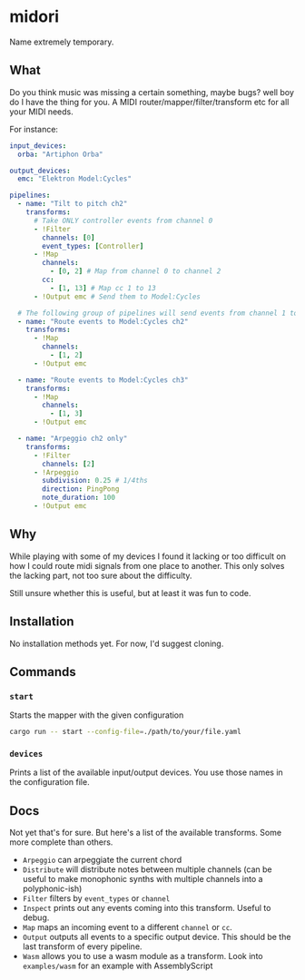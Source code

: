 # midori

Name extremely temporary.

## What

Do you think music was missing a certain something, maybe bugs? well boy do I have the thing for you.
A MIDI router/mapper/filter/transform etc for all your MIDI needs.

For instance:

```yaml
input_devices:
  orba: "Artiphon Orba"

output_devices:
  emc: "Elektron Model:Cycles"

pipelines:
  - name: "Tilt to pitch ch2"
    transforms:
      # Take ONLY controller events from channel 0
      - !Filter
        channels: [0]
        event_types: [Controller]
      - !Map
        channels:
          - [0, 2] # Map from channel 0 to channel 2
        cc:
          - [1, 13] # Map cc 1 to 13
      - !Output emc # Send them to Model:Cycles

  # The following group of pipelines will send events from channel 1 to channels 3 and 4 at the same time
  - name: "Route events to Model:Cycles ch2"
    transforms:
      - !Map
        channels:
          - [1, 2]
      - !Output emc

  - name: "Route events to Model:Cycles ch3"
    transforms:
      - !Map
        channels:
          - [1, 3]
      - !Output emc

  - name: "Arpeggio ch2 only"
    transforms:
      - !Filter
        channels: [2]
      - !Arpeggio
        subdivision: 0.25 # 1/4ths
        direction: PingPong
        note_duration: 100
      - !Output emc
```

## Why

While playing with some of my devices I found it lacking or too difficult on how I could route midi signals from one place to another. This only solves the lacking part, not too sure about the difficulty.

Still unsure whether this is useful, but at least it was fun to code.

## Installation

No installation methods yet. For now, I'd suggest cloning.

## Commands

### `start`

Starts the mapper with the given configuration

```sh
cargo run -- start --config-file=./path/to/your/file.yaml
```

### `devices`

Prints a list of the available input/output devices.
You use those names in the configuration file.

## Docs

Not yet that's for sure. But here's a list of the available transforms. Some more complete than others.

- `Arpeggio` can arpeggiate the current chord
- `Distribute` will distribute notes between multiple channels (can be useful to make monophonic synths with multiple channels into a polyphonic-ish)
- `Filter` filters by `event_types` or `channel`
- `Inspect` prints out any events coming into this transform. Useful to debug.
- `Map` maps an incoming event to a different `channel` or `cc`.
- `Output` outputs all events to a specific output device. This should be the last transform of every pipeline.
- `Wasm` allows you to use a wasm module as a transform. Look into `examples/wasm` for an example with AssemblyScript
